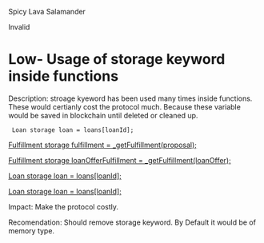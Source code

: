 Spicy Lava Salamander

Invalid

# Low- Usage of storage keyword inside functions

Description: stroage kyeword has been used many times inside functions. These would certianly cost the protocol much.
Because these variable would be saved in blockchain until deleted or cleaned up.
```
 Loan storage loan = loans[loanId];
 ```
 [Fulfillment storage fulfillment = _getFulfillment(proposal);](https://github.com/sherlock-audit/2024-09-predict-fun/blob/main/predict-dot-loan/contracts/PredictDotLoan.sol#L240-L241)

[Fulfillment storage loanOfferFulfillment = _getFulfillment(loanOffer);](https://github.com/sherlock-audit/2024-09-predict-fun/blob/main/predict-dot-loan/contracts/PredictDotLoan.sol#L378)

[Loan storage loan = loans[loanId];](https://github.com/sherlock-audit/2024-09-predict-fun/blob/main/predict-dot-loan/contracts/PredictDotLoan.sol#L459)

[Loan storage loan = loans[loanId];](https://github.com/sherlock-audit/2024-09-predict-fun/blob/main/predict-dot-loan/contracts/PredictDotLoan.sol#L540)

Impact: Make the protocol costly.

Recomendation: Should remove storage keyword. By Default it would be of memory type.





<!-- Edit the body of your new issue then click the ✓ "Create Issue" button in the top right of the editor. The first line will be the issue title. Assignees and Labels follow after a blank line. Leave an empty line before beginning the body of the issue. -->